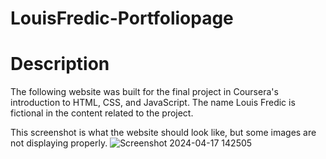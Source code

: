 # LouisFredic-Portfoliopage

# Description
The following website was built for the final project in Coursera's introduction to HTML, CSS, and JavaScript. The name Louis Fredic is fictional in the content related to the project.

This screenshot is what the website should look like, but some images are not displaying properly.
![Screenshot 2024-04-17 142505](https://github.com/Israel-Arendse/LouisFredic-Portfoliopage/assets/145558386/a490eb57-27f7-4649-94bc-9c0fcbbdcda6)
